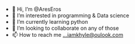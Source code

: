 - 👋 Hi, I’m @AresEros
- 👀 I’m interested in programming & Data science
- 🌱 I’m currently learning python
- 💞️ I’m looking to collaborate on any of those
- 📫 How to reach me ...iamkhyle@oulook.com

<!---
AresEros/AresEros is a ✨ special ✨ repository because its `README.md` (this file) appears on your GitHub profile.
You can click the Preview link to take a look at your changes.
--->
